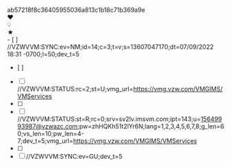 ab57218f8c36405955036a813c1b18c71b369a9e<br/>♥︎
<br/>💡
<br/>	★
<br/>- [ ] //VZWVVM:SYNC:ev=NM;id=14;c=3;t=v;s=13607047170;dt=07/09/2022 18:31 -0700;l=50;dev_t=5
- [ ] 
- [ ] //VZWVVM:STATUS:rc=2;st=U;vmg_url=https://vmg.vzw.com/VMGIMS/VMServices
- [ ] 
- [ ] //VZWVVM:STATUS:st=R;rc=0;srv=sv2lv.imsvm.com;ipt=143;u=15649993987@vzwazc.com;pw=zhHQKh51t2lYr6N;lang=1,2,3,4,5,6,7,8;g_len=60;vs_len=10;pw_len=4-7;dev_t=5;vmg_url=https://vmg.vzw.com/VMGIMS/VMServices
- [ ] 
- [ ] //VZWVVM:SYNC:ev=GU;dev_t=5
